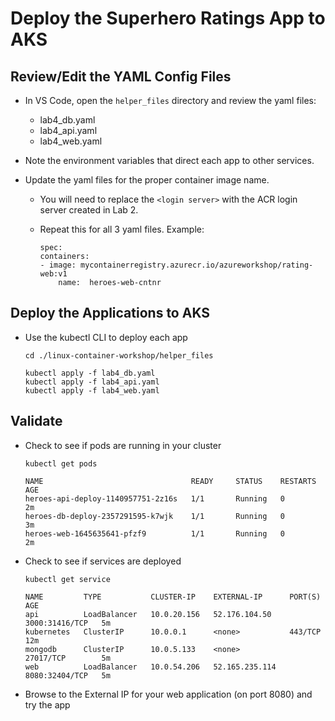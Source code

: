 # Deploy the Superhero Ratings App to AKS

## Review/Edit the YAML Config Files

* In VS Code, open the `helper_files` directory and review the yaml files: 

    * lab4_db.yaml
    * lab4_api.yaml
    * lab4_web.yaml

* Note the environment variables that direct each app to other services.
* Update the yaml files for the proper container image name. 
    * You will need to replace the `<login server>` with the ACR login server created in Lab 2. 
    * Repeat this for all 3 yaml files. Example: 

        ```
        spec:
        containers:
        - image: mycontainerregistry.azurecr.io/azureworkshop/rating-web:v1
            name:  heroes-web-cntnr
        ```

## Deploy the Applications to AKS

* Use the kubectl CLI to deploy each app

    ```
    cd ./linux-container-workshop/helper_files

    kubectl apply -f lab4_db.yaml
    kubectl apply -f lab4_api.yaml
    kubectl apply -f lab4_web.yaml
    ```

## Validate

* Check to see if pods are running in your cluster

    ```
    kubectl get pods

    NAME                                 READY     STATUS    RESTARTS   AGE
    heroes-api-deploy-1140957751-2z16s   1/1       Running   0          2m
    heroes-db-deploy-2357291595-k7wjk    1/1       Running   0          3m
    heroes-web-1645635641-pfzf9          1/1       Running   0          2m
    ```

* Check to see if services are deployed

    ```
    kubectl get service

    NAME         TYPE           CLUSTER-IP    EXTERNAL-IP      PORT(S)          AGE
    api          LoadBalancer   10.0.20.156   52.176.104.50    3000:31416/TCP   5m
    kubernetes   ClusterIP      10.0.0.1      <none>           443/TCP          12m
    mongodb      ClusterIP      10.0.5.133    <none>           27017/TCP        5m
    web          LoadBalancer   10.0.54.206   52.165.235.114   8080:32404/TCP   5m
    ```

* Browse to the External IP for your web application (on port 8080) and try the app